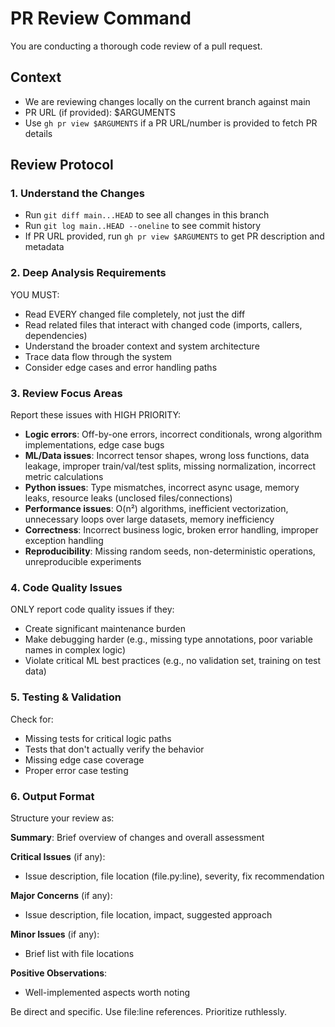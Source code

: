 # PR Review Command

You are conducting a thorough code review of a pull request.

## Context
- We are reviewing changes locally on the current branch against main
- PR URL (if provided): $ARGUMENTS
- Use `gh pr view $ARGUMENTS` if a PR URL/number is provided to fetch PR details

## Review Protocol

### 1. Understand the Changes
- Run `git diff main...HEAD` to see all changes in this branch
- Run `git log main..HEAD --oneline` to see commit history
- If PR URL provided, run `gh pr view $ARGUMENTS` to get PR description and metadata

### 2. Deep Analysis Requirements
YOU MUST:
- Read EVERY changed file completely, not just the diff
- Read related files that interact with changed code (imports, callers, dependencies)
- Understand the broader context and system architecture
- Trace data flow through the system
- Consider edge cases and error handling paths

### 3. Review Focus Areas
Report these issues with HIGH PRIORITY:
- **Logic errors**: Off-by-one errors, incorrect conditionals, wrong algorithm implementations, edge case bugs
- **ML/Data issues**: Incorrect tensor shapes, wrong loss functions, data leakage, improper train/val/test splits, missing normalization, incorrect metric calculations
- **Python issues**: Type mismatches, incorrect async usage, memory leaks, resource leaks (unclosed files/connections)
- **Performance issues**: O(n²) algorithms, inefficient vectorization, unnecessary loops over large datasets, memory inefficiency
- **Correctness**: Incorrect business logic, broken error handling, improper exception handling
- **Reproducibility**: Missing random seeds, non-deterministic operations, unreproducible experiments

### 4. Code Quality Issues
ONLY report code quality issues if they:
- Create significant maintenance burden
- Make debugging harder (e.g., missing type annotations, poor variable names in complex logic)
- Violate critical ML best practices (e.g., no validation set, training on test data)

### 5. Testing & Validation
Check for:
- Missing tests for critical logic paths
- Tests that don't actually verify the behavior
- Missing edge case coverage
- Proper error case testing

### 6. Output Format
Structure your review as:

**Summary**: Brief overview of changes and overall assessment

**Critical Issues** (if any):
- Issue description, file location (file.py:line), severity, fix recommendation

**Major Concerns** (if any):
- Issue description, file location, impact, suggested approach

**Minor Issues** (if any):
- Brief list with file locations

**Positive Observations**:
- Well-implemented aspects worth noting

Be direct and specific. Use file:line references. Prioritize ruthlessly.
